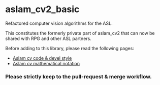 aslam_cv2_basic
===============

Refactored computer vision algorithms for the ASL.

This constitutes the formerly private part of aslam_cv2 that can now be shared with RPG and other ASL partners.

Before adding to this library, please read the following pages:

* [Aslam cv code & devel style](https://github.com/ethz-asl/aslam_cv2_basic/wiki/Aslam%20cv%20specific%20code%20style)
* [Aslam cv mathematical notation](https://github.com/ethz-asl/aslam_cv2_basic/wiki/Expressing-frame-transformations-in-code.)

### Please strictly keep to the pull-request & merge workflow.
